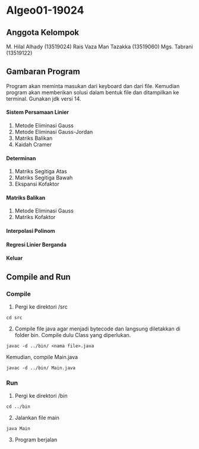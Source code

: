 # Algeo01-19024

## Anggota Kelompok
M. Hilal Alhady (13519024)
Rais Vaza Man Tazakka (13519060)
Mgs. Tabrani (13519122)

## Gambaran Program
Program akan meminta masukan dari keyboard dan dari file. Kemudian program akan memberikan solusi dalam bentuk file dan ditampilkan ke terminal. Gunakan jdk versi 14.

#### Sistem Persamaan Linier
1. Metode Eliminasi Gauss
2. Metode Eliminasi Gauss-Jordan
3. Matriks Balikan
4. Kaidah Cramer

#### Determinan
1. Matriks Segitiga Atas
2. Matriks Segitiga Bawah
3. Ekspansi Kofaktor

#### Matriks Balikan
1. Metode Eliminasi Gauss
2. Matriks Kofaktor

#### Interpolasi Polinom

#### Regresi Linier Berganda

#### Keluar

## Compile and Run

### Compile
1. Pergi ke direktori /src
```
cd src
```
2. Compile file java agar menjadi bytecode dan langsung diletakkan di folder bin.
Compile dulu Class yang diperlukan.
```
javac -d ../bin/ <nama file>.java
```
Kemudian, compile Main.java
```
javac -d ../bin/ Main.java
```

### Run
1. Pergi ke direktori /bin
```
cd ../bin
```
2. Jalankan file main
```
java Main
```
3. Program berjalan